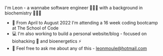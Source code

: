 I'm Leon - a wannabe software engineer 🧑🏻‍💻 with a background in biochemistry 🧑🏻‍🔬
 - 📅 From April to August 2022 I'm attending a 16 week coding bootcamp at The School of Code
 - 💻 I'm also working to build a personal website/blog - focused on biohacking 🔬 and bioenergetics ⚡️
 - 💬 Feel free to ask me about any of this  - leonmoule@hotmail.com
<!--
**theleonmo/theleonmo** is a ✨ _special_ ✨ repository because its `README.md` (this file) appears on your GitHub profile.

Here are some ideas to get you started:

- 🔭 I’m currently working on ...
- 🌱 I’m currently learning ...
- 👯 I’m looking to collaborate on ...
- 🤔 I’m looking for help with ...
- 💬 Ask me about ...
- 📫 How to reach me: ...
- 😄 Pronouns: ...
- ⚡ Fun fact: ...
-->
